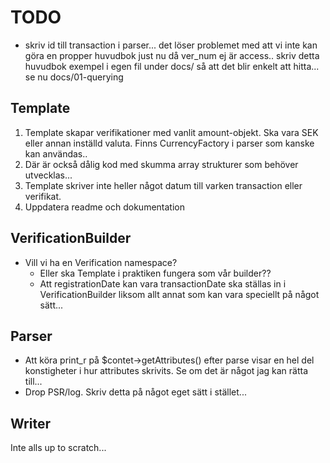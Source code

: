 # TODO

* skriv id till transaction i parser...
    det löser problemet med att vi inte kan göra en propper huvudbok just nu då ver_num ej är access..
    skriv detta huvudbok exempel i egen fil under docs/ så att det blir enkelt att hitta...
    se nu docs/01-querying

## Template

1. Template skapar verifikationer med vanlit amount-objekt. Ska vara SEK eller annan inställd valuta.
   Finns CurrencyFactory i parser som kanske kan användas..
1. Där är också dålig kod med skumma array strukturer som behöver utvecklas...
1. Template skriver inte heller något datum till varken transaction eller verifikat.
1. Uppdatera readme och dokumentation

## VerificationBuilder

* Vill vi ha en Verification namespace?
    - Eller ska Template i praktiken fungera som vår builder??
    - Att registrationDate kan vara transactionDate ska ställas in i VerificationBuilder
        liksom allt annat som kan vara speciellt på något sätt...

## Parser

* Att köra print_r på $contet->getAttributes() efter parse visar en hel del konstigheter
  i hur attributes skrivits. Se om det är något jag kan rätta till...
* Drop PSR/log. Skriv detta på något eget sätt i stället...

## Writer

Inte alls up to scratch...
